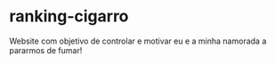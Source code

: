 # ranking-cigarro
Website com objetivo de controlar e motivar eu e a minha namorada a pararmos de fumar!
